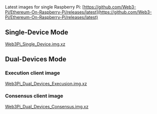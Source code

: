 
Latest images for single Raspberry Pi: [https://github.com/Web3-Pi/Ethereum-On-Raspberry-Pi/releases/latest](https://github.com/Web3-Pi/Ethereum-On-Raspberry-Pi/releases/latest)


## Single-Device Mode

[Web3Pi_Single_Device.img.xz](https://github.com/Web3-Pi/Ethereum-On-Raspberry-Pi/releases/download/v0.6/Web3Pi_Single_Device.img.xz)

## Dual-Devices Mode

### Execution client image

[Web3Pi_Dual_Devices_Execusion.img.xz](https://github.com/Web3-Pi/Ethereum-On-Raspberry-Pi/releases/download/v0.6/Web3Pi_Dual_Devices_Execusion.img.xz)

### Consensus client image

[Web3Pi_Dual_Devices_Consensus.img.xz](https://github.com/Web3-Pi/Ethereum-On-Raspberry-Pi/releases/download/v0.6/Web3Pi_Dual_Devices_Consensus.img.xz)
